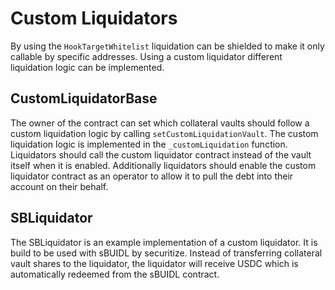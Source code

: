 # Custom Liquidators

By using the `HookTargetWhitelist` liquidation can be shielded to make it only callable by specific addresses.
Using a custom liquidator different liquidation logic can be implemented.

## CustomLiquidatorBase

The owner of the contract can set which collateral vaults should follow a custom liquidation logic by calling `setCustomLiquidationVault`. The custom liquidation logic is implemented in the `_customLiquidation` function. Liquidators should call the custom liquidator contract instead of the vault itself when it is enabled. Additionally liquidators should enable the custom liquidator contract as an operator to allow it to pull the debt into their account on their behalf.

## SBLiquidator

The SBLiquidator is an example implementation of a custom liquidator. It is build to be used with sBUIDL by securitize. Instead of transferring collateral vault shares to the liquidator, the liquidator will receive USDC which is automatically redeemed from the sBUIDL contract.